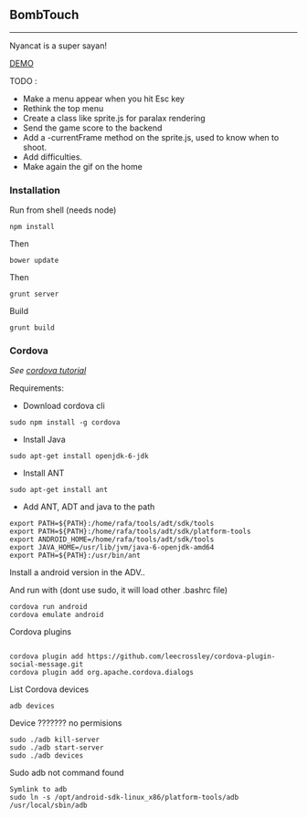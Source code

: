 ## BombTouch
----------
Nyancat is a super sayan!

[DEMO](http://rvpg.me/experiments/BombTouch/)

TODO :

- Make a menu appear when you hit Esc key
- Rethink the top menu
- Create a class like sprite.js for paralax rendering
- Send the game score to the backend
- Add a -currentFrame method on the sprite.js, used to know when to shoot.
- Add difficulties. 
- Make again the gif on the home

### Installation 

Run from shell (needs node)

````
npm install 
````
Then

````
bower update
````

Then 

```
grunt server
````
Build
````
grunt build
````

### Cordova
*See [cordova tutorial](http://coenraets.org/blog/cordova-phonegap-3-tutorial/)*

Requirements: 
- Download cordova cli
````
sudo npm install -g cordova
````
- Install Java 
````
sudo apt-get install openjdk-6-jdk
````
- Install ANT
````
sudo apt-get install ant
````
- Add ANT, ADT and java to the path 
````
export PATH=${PATH}:/home/rafa/tools/adt/sdk/tools
export PATH=${PATH}:/home/rafa/tools/adt/sdk/platform-tools
export ANDROID_HOME=/home/rafa/tools/adt/sdk/tools
export JAVA_HOME=/usr/lib/jvm/java-6-openjdk-amd64
export PATH=${PATH}:/usr/bin/ant
````

Install a android version in the ADV..

And run with (dont use sudo, it will load other .bashrc file)
````
cordova run android
cordova emulate android
`````

Cordova plugins
````

cordova plugin add https://github.com/leecrossley/cordova-plugin-social-message.git
cordova plugin add org.apache.cordova.dialogs

````


List Cordova devices
```
adb devices
````

Device ??????? no permisions
````
sudo ./adb kill-server
sudo ./adb start-server
sudo ./adb devices
````

Sudo adb not command found
````
Symlink to adb
sudo ln -s /opt/android-sdk-linux_x86/platform-tools/adb /usr/local/sbin/adb
````

